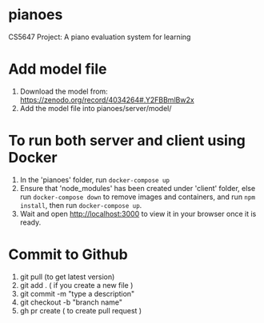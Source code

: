 # pianoes

CS5647 Project: A piano evaluation system for learning

# Add model file

1. Download the model from: https://zenodo.org/record/4034264#.Y2FBBmlBw2x
2. Add the model file into pianoes/server/model/

# To run both server and client using Docker

1. In the 'pianoes' folder, run `docker-compose up`
2. Ensure that 'node_modules' has been created under 'client' folder, else run `docker-compose down` to remove images and containers, and run `npm install`, then run `docker-compose up`.
3. Wait and open [http://localhost:3000](http://localhost:3000) to view it in your browser once it is ready.

# Commit to Github

1. git pull (to get latest version)
2. git add . ( if you create a new file )
3. git commit -m "type a description"
4. git checkout -b "branch name"
5. gh pr create ( to create pull request )
